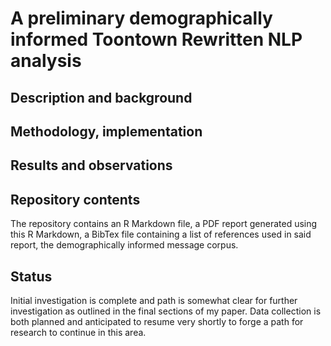 # A preliminary demographically informed Toontown Rewritten NLP analysis

## Description and background

## Methodology, implementation

## Results and observations

## Repository contents
The repository contains an R Markdown file, a PDF report generated using this R Markdown, a BibTex file containing a list of references used in said report, the demographically informed message corpus.

## Status
Initial investigation is complete and path is somewhat clear for further investigation as outlined in the final sections of my paper. Data collection is both planned and anticipated to resume very shortly to forge a path for research to continue in this area. 
